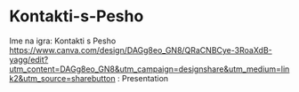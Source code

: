 # Kontakti-s-Pesho
Ime na igra: Kontakti s Pesho
https://www.canva.com/design/DAGg8eo_GN8/QRaCNBCye-3RoaXdB-yagg/edit?utm_content=DAGg8eo_GN8&utm_campaign=designshare&utm_medium=link2&utm_source=sharebutton : Presentation
